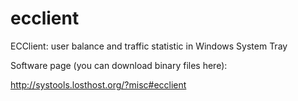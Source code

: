 # ecclient

ECClient: user balance and traffic statistic in Windows System Tray

Software page (you can download binary files here):

http://systools.losthost.org/?misc#ecclient
